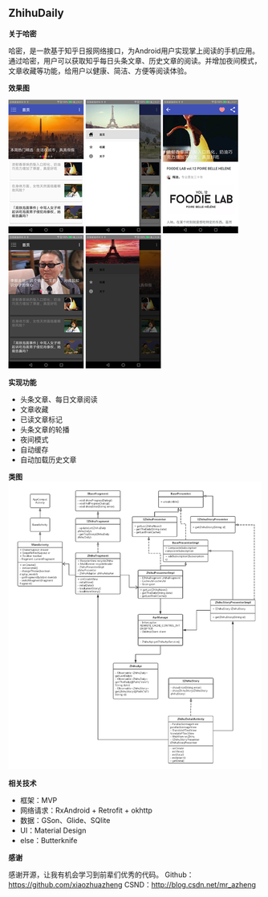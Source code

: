 
## ZhihuDaily
**关于哈密**

哈密，是一款基于知乎日报网络接口，为Android用户实现掌上阅读的手机应用。通过哈密，用户可以获取知乎每日头条文章、历史文章的阅读。并增加夜间模式，文章收藏等功能，给用户以健康、简洁、方便等阅读体验。

**效果图**

![](./picture/1.png) ![](./picture/2.png) ![](./picture/3.png) ![](./picture/4.png) ![](./picture/5.png)

**实现功能**
* 头条文章、每日文章阅读
* 文章收藏
* 已读文章标记
* 头条文章的轮播
* 夜间模式
* 自动缓存
* 自动加载历史文章

**类图**
![](./picture/zhihu.png)

**相关技术**
* 框架：MVP
* 网络请求：RxAndroid + Retrofit + okhttp
* 数据：GSon、Glide、SQlite
* UI：Material Design
* else：Butterknife

**感谢**

感谢开源，让我有机会学习到前辈们优秀的代码。
Github：https://github.com/xiaozhuazheng
CSND：http://blog.csdn.net/mr_azheng

